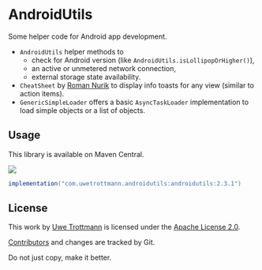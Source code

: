 # AndroidUtils

Some helper code for Android app development.

* `AndroidUtils` helper methods to 
  * check for Android version (like `AndroidUtils.isLollipopOrHigher()`),
  * an active or unmetered network connection,
  * external storage state availability.
* `CheatSheet` by [Roman Nurik](https://gist.github.com/romannurik/3982005) to display info toasts for any view (similar to action items).
* `GenericSimpleLoader` offers a basic `AsyncTaskLoader` implementation to load simple objects or a list of objects.

## Usage
This library is available on Maven Central.

<a href="https://search.maven.org/search?q=com.uwetrottmann.androidutils"><img src="https://img.shields.io/maven-central/v/com.uwetrottmann.androidutils/androidutils.svg?style=flat-square"></a>

```groovy
implementation("com.uwetrottmann.androidutils:androidutils:2.3.1")
```

## License

This work by [Uwe Trottmann](https://uwetrottmann.com) is licensed under the [Apache License 2.0](LICENSE.txt).

[Contributors](https://github.com/UweTrottmann/AndroidUtils/graphs/contributors) and changes are tracked by Git.

Do not just copy, make it better.
